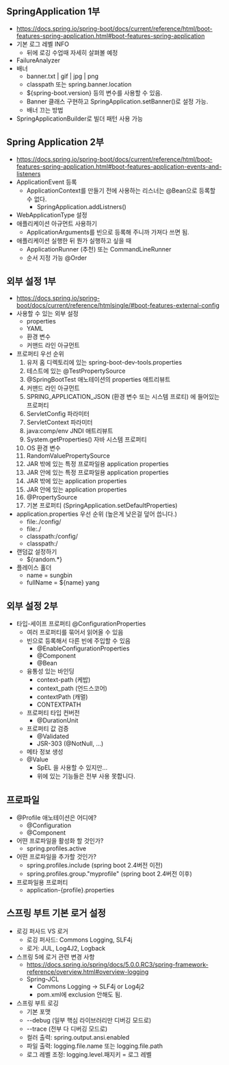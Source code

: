 ## SpringApplication 1부
- https://docs.spring.io/spring-boot/docs/current/reference/html/boot-features-spring-application.html#boot-features-spring-application
- 기본 로그 레벨 INFO
    * 뒤에 로깅 수업때 자세히 살펴볼 예정
- FailureAnalyzer
- 배너
    * banner.txt | gif | jpg | png
    * classpath 또는 spring.banner.location
    * ${spring-boot.version} 등의 변수를 사용할 수 있음.
    * Banner 클래스 구현하고 SpringApplication.setBanner()로 설정 가능.
    * 배너 끄는 방법
- SpringApplicationBuilder로 빌더 패턴 사용 가능

## Spring Application 2부
- https://docs.spring.io/spring-boot/docs/current/reference/html/boot-features-spring-application.html#boot-features-application-events-and-listeners
- ApplicationEvent 등록
  * ApplicationContext를 만들기 전에 사용하는 리스너는 @Bean으로 등록할 수 없다.
    * SpringApplication.addListners()
- WebApplicationType 설정
- 애플리케이션 아규먼트 사용하기
  * ApplicationArguments를 빈으로 등록해 주니까 가져다 쓰면 됨.
- 애플리케이션 실행한 뒤 뭔가 실행하고 싶을 때
  * ApplicationRunner (추천) 또는 CommandLineRunner
  * 순서 지정 가능 @Order

## 외부 설정 1부
- https://docs.spring.io/spring-boot/docs/current/reference/htmlsingle/#boot-features-external-config
- 사용할 수 있는 외부 설정
  * properties
  * YAML
  * 환경 변수
  * 커맨드 라인 아규먼트
- 프로퍼티 우선 순위
  1. 유저 홈 디렉토리에 있는 spring-boot-dev-tools.properties
  2. 테스트에 있는 @TestPropertySource
  3. @SpringBootTest 애노테이션의 properties 애트리뷰트
  4. 커맨드 라인 아규먼트
  5. SPRING_APPLICATION_JSON (환경 변수 또는 시스템 프로티) 에 들어있는 프로퍼티
  6. ServletConfig 파라미터
  7. ServletContext 파라미터
  8. java:comp/env JNDI 애트리뷰트
  9. System.getProperties() 자바 시스템 프로퍼티
  10. OS 환경 변수
  11. RandomValuePropertySource
  12. JAR 밖에 있는 특정 프로파일용 application properties
  13. JAR 안에 있는 특정 프로파일용 application properties
  14. JAR 밖에 있는 application properties
  15. JAR 안에 있는 application properties
  16. @PropertySource
  17. 기본 프로퍼티 (SpringApplication.setDefaultProperties)
- application.properties 우선 순위 (높은게 낮은걸 덮어 씁니다.)
  * file:./config/
  * file:./
  * classpath:/config/
  * classpath:/
- 랜덤값 설정하기
  * ${random.*}
- 플레이스 홀더
  * name = sungbin
  * fullName = ${name} yang

## 외부 설정 2부
- 타입-세이프 프로퍼티 @ConfigurationProperties
  * 여러 프로퍼티를 묶어서 읽어올 수 있음
  * 빈으로 등록해서 다른 빈에 주입할 수 있음
    * @EnableConfigurationProperties
    * @Component
    * @Bean
  * 융통성 있는 바인딩
    * context-path (케밥)
    * context_path (언드스코어)
    * contextPath (캐멀)
    * CONTEXTPATH
  * 프로퍼티 타입 컨버전
    * @DurationUnit
  * 프로퍼티 값 검증
    * @Validated
    * JSR-303 (@NotNull, ...)
  * 메타 정보 생성
  * @Value
    * SpEL 을 사용할 수 있지만...
    * 위에 있는 기능들은 전부 사용 못합니다.

## 프로파일
- @Profile 애노테이션은 어디에?
  * @Configuration
  * @Component
- 어떤 프로파일을 활성화 할 것인가?
  * spring.profiles.active
- 어떤 프로파일을 추가할 것인가?
  * spring.profiles.include (spring boot 2.4버전 이전)
  * spring.profiles.group."myprofile" (spring boot 2.4버전 이후)
- 프로파일용 프로퍼티
  * application-{profile}.properties

## 스프링 부트 기본 로거 설정
- 로깅 퍼사드 VS 로거
  * 로깅 퍼사드: Commons Logging, SLF4j
  * 로거: JUL, Log4J2, Logback
- 스프링 5에 로거 관련 변경 사항
  * https://docs.spring.io/spring/docs/5.0.0.RC3/spring-framework-reference/overview.html#overview-logging
  * Spring-JCL
    * Commons Logging -> SLF4j or Log4j2
    * pom.xml에 exclusion 안해도 됨.
- 스프링 부트 로깅
  * 기본 포맷
  * --debug (일부 핵심 라이브러리만 디버깅 모드로)
  * --trace (전부 다 디버깅 모드로)
  * 컬러 출력: spring.output.ansi.enabled
  * 파일 출력: logging.file.name 또는 logging.file.path
  * 로그 레벨 조정: logging.level.패지키 = 로그 레벨